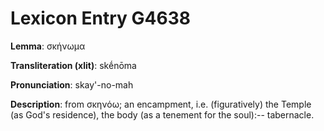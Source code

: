 # Lexicon Entry G4638

**Lemma**: σκήνωμα

**Transliteration (xlit)**: skḗnōma

**Pronunciation**: skay'-no-mah

**Description**:
from σκηνόω; an encampment, i.e. (figuratively) the Temple (as God's residence), the body (as a tenement for the soul):-- tabernacle.
